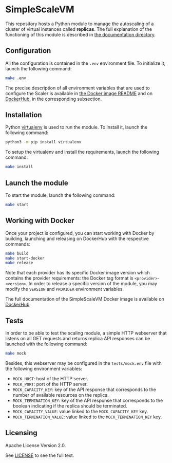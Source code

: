 # SimpleScaleVM

This repository hosts a Python module to manage the autoscaling of a cluster of virtual instances called **replicas**. The full explanation of the functioning of this module is described in [the documentation directory](./docs/simplescalevm-in-depth.md).


## Configuration

All the configuration is contained in the `.env` environment file. To initialize it, launch the following command:

```bash
make .env
```

The precise description of all environment variables that are used to configure the Scaler is available in [the Docker image README](./docs/dockerhub.readme.md) and on [DockerHub](https://hub.docker.com/repository/docker/renater/simplescalevm/general), in the corresponding subsection.

## Installation

Python [virtualenv](https://virtualenv.pypa.io/en/latest/) is used to run the module. To install it, launch the following command:

```bash
python3 -m pip install virtualenv
```

To setup the virtualenv and install the requirements, launch the following command:

```bash
make install
```


## Launch the module

To start the module, launch the following command:

```bash
make start
```


## Working with Docker

Once your project is configured, you can start working with Docker by building, launching and releasing on DockerHub with the respective commands:

```bash
make build
make start-docker
make release
```

Note that each provider has its specific Docker image version which contains the provider requirements: the Docker tag format is `<provider>-<version>`. In order to release a specific version of the module, you may modify the `VERSION` and `PROVIDER` environment variables.

The full documentation of the SimpleScaleVM Docker image is available on [DockerHub](https://hub.docker.com/repository/docker/renater/simplescalevm/general).


## Tests

In order to be able to test the scaling module, a simple HTTP webserver that listens on all GET requests and returns replica API responses can be launched with the following command:

```bash
make mock
```

Besides, this webserver may be configured in the `tests/mock.env` file with the following environment variables:
* `MOCK_HOST`: host of the HTTP server.
* `MOCK_PORT`: port of the HTTP server.
* `MOCK_CAPACITY_KEY`: key of the API response that corresponds to the number of available resources on the replica.
* `MOCK_TERMINATION_KEY`: key of the API response that corresponds to the boolean indicating if the replica should be terminated.
* `MOCK_CAPACITY_VALUE`: value linked to the `MOCK_CAPACITY_KEY` key.
* `MOCK_TERMINATION_VALUE`: value linked to the `MOCK_TERMINATION_KEY` key.


## Licensing

Apache License Version 2.0.

See [LICENSE](./LICENSE) to see the full text.
